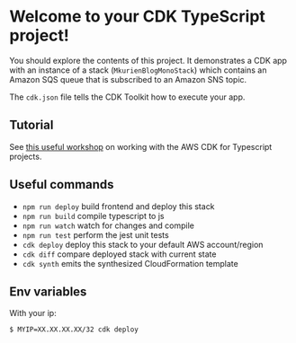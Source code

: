 # Welcome to your CDK TypeScript project!

You should explore the contents of this project. It demonstrates a CDK app with an instance of a stack (`MkurienBlogMonoStack`)
which contains an Amazon SQS queue that is subscribed to an Amazon SNS topic.

The `cdk.json` file tells the CDK Toolkit how to execute your app.

## Tutorial  
See [this useful workshop](https://cdkworkshop.com/20-typescript.html) on working with the AWS CDK for Typescript projects.


## Useful commands

 * `npm run deploy`  build frontend and deploy this stack
 * `npm run build`   compile typescript to js
 * `npm run watch`   watch for changes and compile
 * `npm run test`    perform the jest unit tests
 * `cdk deploy`      deploy this stack to your default AWS account/region
 * `cdk diff`        compare deployed stack with current state
 * `cdk synth`       emits the synthesized CloudFormation template


## Env variables

With your ip:
```bash
$ MYIP=XX.XX.XX.XX/32 cdk deploy
```